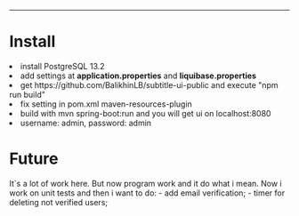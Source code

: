 ***
<h1> Install </h1>
<li> install PostgreSQL 13.2 </li>
<li> add settings at <b>application.properties</b> and <b>liquibase.properties</b> </li>
<li> get https://github.com/BalikhinLB/subtitle-ui-public and execute "npm run build"</li>
<li> fix setting in pom.xml maven-resources-plugin </li>
<li> build with mvn spring-boot:run and you will get ui on localhost:8080</li>
<li> username: admin, password: admin</li>

<h1> Future </h1>
It`s a lot of work here. But now program work and it do what i mean.
Now i work on unit tests and then i want to do:
- add email verification;
- timer for deleting not verified users;


